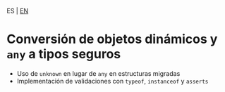 <!-- MULTILANGUAJE MENU START -->
ES | [EN](https://lckpig.gitbook.io/practical-dev-handbook/typescript/interoperability-migration/converting-dynamic-any)
<!-- MULTILANGUAJE MENU END -->

# Conversión de objetos dinámicos y `any` a tipos seguros
 
- Uso de `unknown` en lugar de `any` en estructuras migradas
- Implementación de validaciones con `typeof`, `instanceof` y `asserts` 